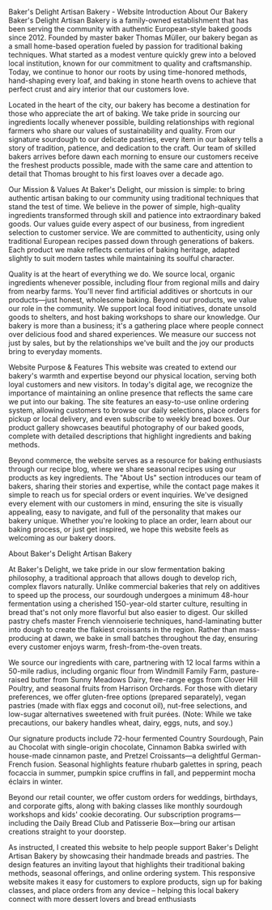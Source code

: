 Baker's Delight Artisan Bakery - Website Introduction
About Our Bakery
Baker's Delight Artisan Bakery is a family-owned establishment that has been serving the community with authentic European-style baked goods since 2012. Founded by master baker Thomas Müller, our bakery began as a small home-based operation fueled by passion for traditional baking techniques. What started as a modest venture quickly grew into a beloved local institution, known for our commitment to quality and craftsmanship. Today, we continue to honor our roots by using time-honored methods, hand-shaping every loaf, and baking in stone hearth ovens to achieve that perfect crust and airy interior that our customers love.

Located in the heart of the city, our bakery has become a destination for those who appreciate the art of baking. We take pride in sourcing our ingredients locally whenever possible, building relationships with regional farmers who share our values of sustainability and quality. From our signature sourdough to our delicate pastries, every item in our bakery tells a story of tradition, patience, and dedication to the craft. Our team of skilled bakers arrives before dawn each morning to ensure our customers receive the freshest products possible, made with the same care and attention to detail that Thomas brought to his first loaves over a decade ago.

Our Mission & Values
At Baker's Delight, our mission is simple: to bring authentic artisan baking to our community using traditional techniques that stand the test of time. We believe in the power of simple, high-quality ingredients transformed through skill and patience into extraordinary baked goods. Our values guide every aspect of our business, from ingredient selection to customer service. We are committed to authenticity, using only traditional European recipes passed down through generations of bakers. Each product we make reflects centuries of baking heritage, adapted slightly to suit modern tastes while maintaining its soulful character.

Quality is at the heart of everything we do. We source local, organic ingredients whenever possible, including flour from regional mills and dairy from nearby farms. You'll never find artificial additives or shortcuts in our products—just honest, wholesome baking. Beyond our products, we value our role in the community. We support local food initiatives, donate unsold goods to shelters, and host baking workshops to share our knowledge. Our bakery is more than a business; it's a gathering place where people connect over delicious food and shared experiences. We measure our success not just by sales, but by the relationships we've built and the joy our products bring to everyday moments.

Website Purpose & Features
This website was created to extend our bakery's warmth and expertise beyond our physical location, serving both loyal customers and new visitors. In today's digital age, we recognize the importance of maintaining an online presence that reflects the same care we put into our baking. The site features an easy-to-use online ordering system, allowing customers to browse our daily selections, place orders for pickup or local delivery, and even subscribe to weekly bread boxes. Our product gallery showcases beautiful photography of our baked goods, complete with detailed descriptions that highlight ingredients and baking methods.

Beyond commerce, the website serves as a resource for baking enthusiasts through our recipe blog, where we share seasonal recipes using our products as key ingredients. The "About Us" section introduces our team of bakers, sharing their stories and expertise, while the contact page makes it simple to reach us for special orders or event inquiries. We've designed every element with our customers in mind, ensuring the site is visually appealing, easy to navigate, and full of the personality that makes our bakery unique. Whether you're looking to place an order, learn about our baking process, or just get inspired, we hope this website feels as welcoming as our bakery doors.

About Baker's Delight Artisan Bakery

At Baker's Delight, we take pride in our slow fermentation baking philosophy, a traditional approach that allows dough to develop rich, complex flavors naturally. Unlike commercial bakeries that rely on additives to speed up the process, our sourdough undergoes a minimum 48-hour fermentation using a cherished 150-year-old starter culture, resulting in bread that's not only more flavorful but also easier to digest. Our skilled pastry chefs master French viennoiserie techniques, hand-laminating butter into dough to create the flakiest croissants in the region. Rather than mass-producing at dawn, we bake in small batches throughout the day, ensuring every customer enjoys warm, fresh-from-the-oven treats.

We source our ingredients with care, partnering with 12 local farms within a 50-mile radius, including organic flour from Windmill Family Farm, pasture-raised butter from Sunny Meadows Dairy, free-range eggs from Clover Hill Poultry, and seasonal fruits from Harrison Orchards. For those with dietary preferences, we offer gluten-free options (prepared separately), vegan pastries (made with flax eggs and coconut oil), nut-free selections, and low-sugar alternatives sweetened with fruit purées. (Note: While we take precautions, our bakery handles wheat, dairy, eggs, nuts, and soy.)

Our signature products include 72-hour fermented Country Sourdough, Pain au Chocolat with single-origin chocolate, Cinnamon Babka swirled with house-made cinnamon paste, and Pretzel Croissants—a delightful German-French fusion. Seasonal highlights feature rhubarb galettes in spring, peach focaccia in summer, pumpkin spice cruffins in fall, and peppermint mocha éclairs in winter.

Beyond our retail counter, we offer custom orders for weddings, birthdays, and corporate gifts, along with baking classes like monthly sourdough workshops and kids' cookie decorating. Our subscription programs—including the Daily Bread Club and Patisserie Box—bring our artisan creations straight to your doorstep.

As instructed, I created this website to help people support Baker's Delight Artisan Bakery by showcasing their handmade breads and pastries. The design features an inviting layout that highlights their traditional baking methods, seasonal offerings, and online ordering system. This responsive website makes it easy for customers to explore products, sign up for baking classes, and place orders from any device – helping this local bakery connect with more dessert lovers and bread enthusiasts
